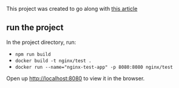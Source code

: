 This project was created to go along with [this article](https://dev.to/matsilva/boost-the-ux-of-your-react-app-with-hash-based-content-caching-2h8g)

## run the project

In the project directory, run:

* `npm run build`
* `docker build -t nginx/test .`
* `docker run --name="nginx-test-app" -p 8080:8080 nginx/test`


Open up [http://localhost:8080](http://localhost:8080) to view it in the browser.

